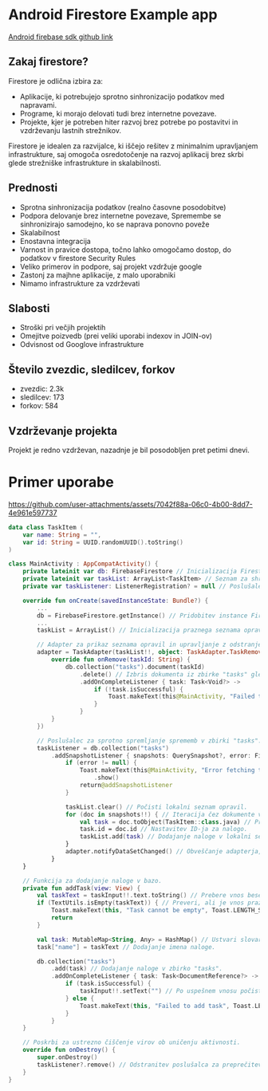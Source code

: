 # Android Firestore Example app
[Android firebase sdk github link](https://github.com/firebase/firebase-android-sdk)  
## Zakaj firestore?
Firestore je odlična izbira za:
   - Aplikacije, ki potrebujejo sprotno sinhronizacijo podatkov med napravami.
   - Programe, ki morajo delovati tudi brez internetne povezave.
   - Projekte, kjer je potreben hiter razvoj brez potrebe po postavitvi in vzdrževanju lastnih strežnikov.

Firestore je idealen za razvijalce, ki iščejo rešitev z minimalnim upravljanjem infrastrukture, 
saj omogoča osredotočenje na razvoj aplikacij brez skrbi glede strežniške infrastrukture in skalabilnosti.  

## Prednosti
   - Sprotna sinhronizacija podatkov (realno časovne posodobitve)
   - Podpora delovanje brez internetne povezave, Spremembe se sinhronizirajo samodejno, ko se naprava ponovno poveže
   - Skalabilnost
   - Enostavna integracija
   - Varnost in pravice dostopa, točno lahko omogočamo dostop, do podatkov v firestore Security Rules
   - Veliko primerov in podpore, saj projekt vzdržuje google
   - Zastonj za majhne aplikacije, z malo uporabniki
   - Nimamo infrastrukture za vzdrževati

## Slabosti
   - Stroški pri večjih projektih
   - Omejitve poizvedb (prei veliki uporabi indexov in JOIN-ov)
   - Odvisnost od Googlove infrastrukture

## Število zvezdic, sledilcev, forkov
   - zvezdic: 2.3k
   - sledilcev: 173
   - forkov: 584

## Vzdrževanje projekta
Projekt je redno vzdrževan, nazadnje je bil posodobljen pret petimi dnevi.

# Primer uporabe

https://github.com/user-attachments/assets/7042f88a-06c0-4b00-8dd7-4e961e597737

```kt
data class TaskItem (
    var name: String = "",
    var id: String = UUID.randomUUID().toString()
)
```

```kt
class MainActivity : AppCompatActivity() {
    private lateinit var db: FirebaseFirestore // Inicializacija Firestore instance za dostop do baze podatkov.
    private lateinit var taskList: ArrayList<TaskItem> // Seznam za shranjevanje podatkov o opravilih.
    private var taskListener: ListenerRegistration? = null // Poslušalec za realnočasovne spremembe v zbirki podatkov.

    override fun onCreate(savedInstanceState: Bundle?) {
        ...
        db = FirebaseFirestore.getInstance() // Pridobitev instance Firestore baze.
        ...
        taskList = ArrayList() // Inicializacija praznega seznama opravil.

        // Adapter za prikaz seznama opravil in upravljanje z odstranjevanjem.
        adapter = TaskAdapter(taskList!!, object: TaskAdapter.TaskRemoveListener {
            override fun onRemove(taskId: String) {
                db.collection("tasks").document(taskId)
                    .delete() // Izbris dokumenta iz zbirke "tasks" glede na ID.
                    .addOnCompleteListener { task: Task<Void?> ->
                        if (!task.isSuccessful) {
                            Toast.makeText(this@MainActivity, "Failed to delete task", Toast.LENGTH_SHORT).show()
                        }
                    }
            }
        })

        // Poslušalec za sprotno spremljanje sprememb v zbirki "tasks".
        taskListener = db.collection("tasks")
            .addSnapshotListener { snapshots: QuerySnapshot?, error: FirebaseFirestoreException? ->
                if (error != null) {
                    Toast.makeText(this@MainActivity, "Error fetching tasks", Toast.LENGTH_SHORT)
                        .show()
                    return@addSnapshotListener
                }

                taskList.clear() // Počisti lokalni seznam opravil.
                for (doc in snapshots!!) { // Iteracija čez dokumente v zbirki.
                    val task = doc.toObject(TaskItem::class.java) // Pretvorba dokumenta v objekt TaskItem.
                    task.id = doc.id // Nastavitev ID-ja za nalogo.
                    taskList.add(task) // Dodajanje naloge v lokalni seznam.
                }
                adapter.notifyDataSetChanged() // Obveščanje adapterja, da so podatki posodobljeni.
            }
    }

    // Funkcija za dodajanje naloge v bazo.
    private fun addTask(view: View) {
        val taskText = taskInput!!.text.toString() // Prebere vnos besedila uporabnika.
        if (TextUtils.isEmpty(taskText)) { // Preveri, ali je vnos prazen.
            Toast.makeText(this, "Task cannot be empty", Toast.LENGTH_SHORT).show()
            return
        }

        val task: MutableMap<String, Any> = HashMap() // Ustvari slovar za podatke naloge.
        task["name"] = taskText // Dodajanje imena naloge.

        db.collection("tasks")
            .add(task) // Dodajanje naloge v zbirko "tasks".
            .addOnCompleteListener { task: Task<DocumentReference?> ->
                if (task.isSuccessful) {
                    taskInput!!.setText("") // Po uspešnem vnosu počisti vnosno polje.
                } else {
                    Toast.makeText(this, "Failed to add task", Toast.LENGTH_SHORT).show()
                }
            }
    }

    // Poskrbi za ustrezno čiščenje virov ob uničenju aktivnosti.
    override fun onDestroy() {
        super.onDestroy()
        taskListener?.remove() // Odstranitev poslušalca za preprečitev puščanja virov.
    }
}
```
